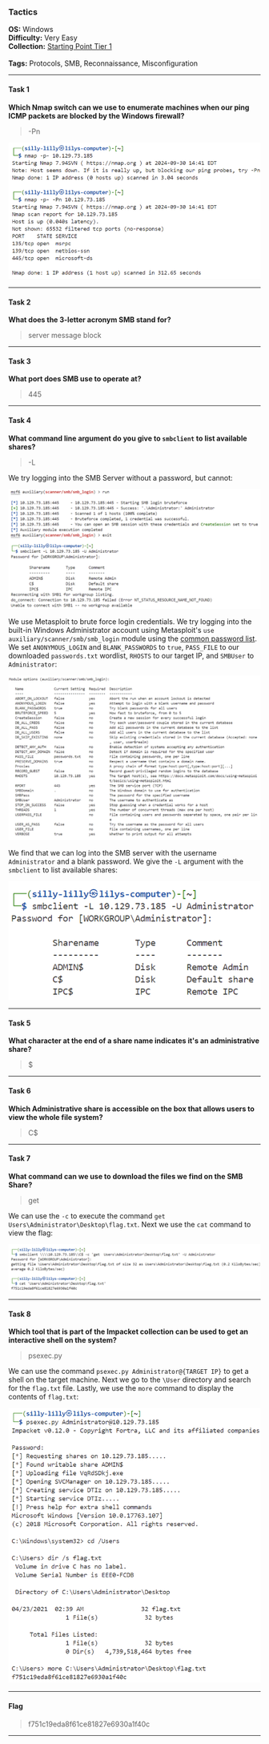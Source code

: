 ### Tactics

**OS:** Windows<br>
**Difficulty:** Very Easy<br>
**Collection:** [Starting Point Tier 1](/StartingPoint/Tier1/)<br><br>
**Tags:** Protocols, SMB, Reconnaissance, Misconfiguration<br>


---

#### Task 1

**Which Nmap switch can we use to enumerate machines when our ping ICMP packets are blocked by the Windows firewall?**

> -Pn

![Nmap Scan](nmap.png)



---

#### Task 2

**What does the 3-letter acronym SMB stand for?**

> server message block



---

#### Task 3

**What port does SMB use to operate at?**

> 445



---

#### Task 4

**What command line argument do you give to `smbclient` to list available shares?**

> -L

We try logging into the SMB Server without a password, but cannot:

![No Authentication](no_password.png)

We use Metasploit to brute force login credentials. We try logging into the built-in Windows Administrator account using Metasploit's `use auxiliary/scanner/smb/smb_login` module using the [common password list](https://raw.githubusercontent.com/danielmiessler/SecLists/refs/heads/master/Passwords/Common-Credentials/10-million-password-list-top-100.txt). We set `ANONYMOUS_LOGIN` and `BLANK_PASSWORDS` to `true`, `PASS_FILE` to our downloaded `passwords.txt` wordlist, `RHOSTS` to our target IP, and `SMBUser` to `Administrator`:

![Metasploit Options](metasploit_options.png)

We find that we can log into the SMB server with the username `Administrator` and a blank password. We give the `-L` argument with the `smbclient` to list available shares:

![List Shares](list_shares.png)



---

#### Task 5

**What character at the end of a share name indicates it's an administrative share?**

> $



---

#### Task 6

**Which Administrative share is accessible on the box that allows users to view the whole file system?**

> C$



---

#### Task 7

**What command can we use to download the files we find on the SMB Share?**

> get

We can use the `-c` to execute the command `get Users\Administrator\Desktop\flag.txt`. Next we use the `cat` command to view the flag:

![smbclient solution](smbclient_flag.png)



---

#### Task 8

**Which tool that is part of the Impacket collection can be used to get an interactive shell on the system?**

> psexec.py

We can use the command `psexec.py Administrator@{TARGET IP}` to get a shell on the target machine. Next we go to the `\User` directory and search for the `flag.txt` file. Lastly, we use the `more` command to display the contents of `flag.txt`:

![psexec solution](psexec_flag.png)



---

#### Flag

> f751c19eda8f61ce81827e6930a1f40c


---